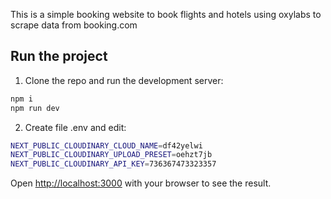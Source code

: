 This is a simple booking website to book flights and hotels using oxylabs to scrape data from booking.com

## Run the project

1. Clone the repo and run the development server:

```bash
npm i
npm run dev

```

2. Create file .env and edit:

```bash
NEXT_PUBLIC_CLOUDINARY_CLOUD_NAME=df42yelwi
NEXT_PUBLIC_CLOUDINARY_UPLOAD_PRESET=oehzt7jb
NEXT_PUBLIC_CLOUDINARY_API_KEY=736367473323357

```

Open [http://localhost:3000](http://localhost:3000) with your browser to see the result.
